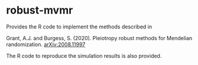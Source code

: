 # robust-mvmr
Provides the R code to implement the methods described in

Grant, A.J. and Burgess, S. (2020). Pleiotropy robust methods for Mendelian randomization. [arXiv:2008.11997](https://arxiv.org/abs/2008.11997)

The R code to reproduce the simulation results is also provided.
